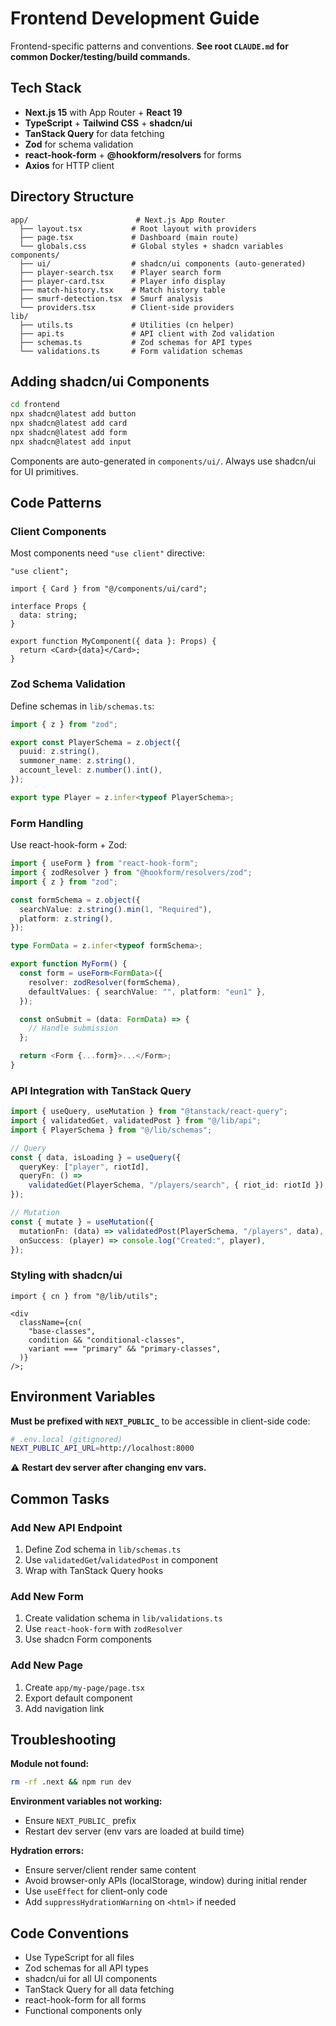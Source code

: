 # Frontend Development Guide

Frontend-specific patterns and conventions. **See root `CLAUDE.md` for common Docker/testing/build commands.**

## Tech Stack

- **Next.js 15** with App Router + **React 19**
- **TypeScript** + **Tailwind CSS** + **shadcn/ui**
- **TanStack Query** for data fetching
- **Zod** for schema validation
- **react-hook-form** + **@hookform/resolvers** for forms
- **Axios** for HTTP client

## Directory Structure

```
app/                        # Next.js App Router
  ├── layout.tsx           # Root layout with providers
  ├── page.tsx             # Dashboard (main route)
  └── globals.css          # Global styles + shadcn variables
components/
  ├── ui/                  # shadcn/ui components (auto-generated)
  ├── player-search.tsx    # Player search form
  ├── player-card.tsx      # Player info display
  ├── match-history.tsx    # Match history table
  ├── smurf-detection.tsx  # Smurf analysis
  └── providers.tsx        # Client-side providers
lib/
  ├── utils.ts             # Utilities (cn helper)
  ├── api.ts               # API client with Zod validation
  ├── schemas.ts           # Zod schemas for API types
  └── validations.ts       # Form validation schemas
```

## Adding shadcn/ui Components

```bash
cd frontend
npx shadcn@latest add button
npx shadcn@latest add card
npx shadcn@latest add form
npx shadcn@latest add input
```

Components are auto-generated in `components/ui/`. Always use shadcn/ui for UI primitives.

## Code Patterns

### Client Components

Most components need `"use client"` directive:

```tsx
"use client";

import { Card } from "@/components/ui/card";

interface Props {
  data: string;
}

export function MyComponent({ data }: Props) {
  return <Card>{data}</Card>;
}
```

### Zod Schema Validation

Define schemas in `lib/schemas.ts`:

```typescript
import { z } from "zod";

export const PlayerSchema = z.object({
  puuid: z.string(),
  summoner_name: z.string(),
  account_level: z.number().int(),
});

export type Player = z.infer<typeof PlayerSchema>;
```

### Form Handling

Use react-hook-form + Zod:

```typescript
import { useForm } from "react-hook-form";
import { zodResolver } from "@hookform/resolvers/zod";
import { z } from "zod";

const formSchema = z.object({
  searchValue: z.string().min(1, "Required"),
  platform: z.string(),
});

type FormData = z.infer<typeof formSchema>;

export function MyForm() {
  const form = useForm<FormData>({
    resolver: zodResolver(formSchema),
    defaultValues: { searchValue: "", platform: "eun1" },
  });

  const onSubmit = (data: FormData) => {
    // Handle submission
  };

  return <Form {...form}>...</Form>;
}
```

### API Integration with TanStack Query

```typescript
import { useQuery, useMutation } from "@tanstack/react-query";
import { validatedGet, validatedPost } from "@/lib/api";
import { PlayerSchema } from "@/lib/schemas";

// Query
const { data, isLoading } = useQuery({
  queryKey: ["player", riotId],
  queryFn: () =>
    validatedGet(PlayerSchema, "/players/search", { riot_id: riotId }),
});

// Mutation
const { mutate } = useMutation({
  mutationFn: (data) => validatedPost(PlayerSchema, "/players", data),
  onSuccess: (player) => console.log("Created:", player),
});
```

### Styling with shadcn/ui

```tsx
import { cn } from "@/lib/utils";

<div
  className={cn(
    "base-classes",
    condition && "conditional-classes",
    variant === "primary" && "primary-classes",
  )}
/>;
```

## Environment Variables

**Must be prefixed with `NEXT_PUBLIC_`** to be accessible in client-side code:

```bash
# .env.local (gitignored)
NEXT_PUBLIC_API_URL=http://localhost:8000
```

⚠️ **Restart dev server after changing env vars.**

## Common Tasks

### Add New API Endpoint

1. Define Zod schema in `lib/schemas.ts`
2. Use `validatedGet`/`validatedPost` in component
3. Wrap with TanStack Query hooks

### Add New Form

1. Create validation schema in `lib/validations.ts`
2. Use `react-hook-form` with `zodResolver`
3. Use shadcn Form components

### Add New Page

1. Create `app/my-page/page.tsx`
2. Export default component
3. Add navigation link

## Troubleshooting

**Module not found:**

```bash
rm -rf .next && npm run dev
```

**Environment variables not working:**

- Ensure `NEXT_PUBLIC_` prefix
- Restart dev server (env vars are loaded at build time)

**Hydration errors:**

- Ensure server/client render same content
- Avoid browser-only APIs (localStorage, window) during initial render
- Use `useEffect` for client-only code
- Add `suppressHydrationWarning` on `<html>` if needed

## Code Conventions

- Use TypeScript for all files
- Zod schemas for all API types
- shadcn/ui for all UI components
- TanStack Query for all data fetching
- react-hook-form for all forms
- Functional components only
